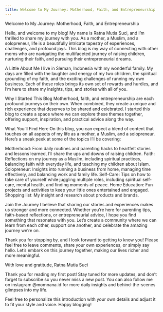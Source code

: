 ```yaml
---
title: Welcome to My Journey: Motherhood, Faith, and Entrepreneurship
---
```


Welcome to My Journey: Motherhood, Faith, and Entrepreneurship

Hello, and welcome to my blog! My name is Ratna Mutia Suci, and I’m thrilled to share my journey with you. As a mother, a Muslim, and a solopreneur, life is a beautifully intricate tapestry of experiences, challenges, and profound joys. This blog is my way of connecting with other moms who are navigating the multifaceted journey of raising children, nurturing their faith, and pursuing their entrepreneurial dreams.

A Little About Me
I live in Sleman, Indonesia with my wonderful family. My days are filled with the laughter and energy of my two children, the spiritual grounding of my faith, and the exciting challenges of running my own business. Each of these roles brings its own set of rewards and hurdles, and I’m here to share my insights, tips, and stories with all of you.

Why I Started This Blog
Motherhood, faith, and entrepreneurship are each profound journeys on their own. When combined, they create a unique and rich experience that deserves to be shared and celebrated. I started this blog to create a space where we can explore these themes together, offering support, inspiration, and practical advice along the way.

What You’ll Find Here
On this blog, you can expect a blend of content that touches on all aspects of my life as a mother, a Muslim, and a solopreneur. Here’s a sneak peek at some of the topics I’ll be covering:

Motherhood: From daily routines and parenting hacks to heartfelt stories and lessons learned, I’ll share the ups and downs of raising children.
Faith: Reflections on my journey as a Muslim, including spiritual practices, balancing faith with everyday life, and teaching my children about Islam.
Solopreneur: Insights into running a business from home, managing time effectively, and balancing work and family life.
Self-Care: Tips on how to take care of yourself while juggling multiple roles, including spiritual self-care, mental health, and finding moments of peace.
Home Education: Fun projects and activities to keep your little ones entertained and engaged.
Shopping list: My insight and research about products and brands. 

Join the Journey
I believe that sharing our stories and experiences makes us stronger and more connected. Whether you’re here for parenting tips, faith-based reflections, or entrepreneurial advice, I hope you find something that resonates with you. Let’s create a community where we can learn from each other, support one another, and celebrate the amazing journey we’re on.

Thank you for stopping by, and I look forward to getting to know you! Please feel free to leave comments, share your own experiences, or simply say hello. Let’s embark on this journey together, making our lives richer and more meaningful.

With love and gratitude,
Ratna Mutia Suci

Thank you for reading my first post! Stay tuned for more updates, and don’t forget to subscribe so you never miss a new post. You can also follow me on instagram @momnana.id for more daily insights and behind-the-scenes glimpses into my life.

Feel free to personalize this introduction with your own details and adjust it to fit your style and voice. Happy blogging!
